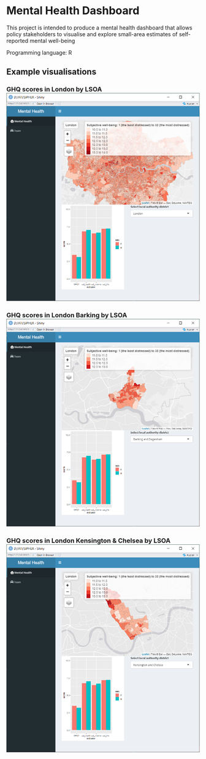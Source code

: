 # Mental Health Dashboard

This project is intended to produce a mental health dashboard that allows policy stakeholders to visualise and explore small-area estimates of self-reported mental well-being

Programming language: R

## Example visualisations
### GHQ scores in London by LSOA ![GHQ scores in London by LSOA](./images/London.png)
### GHQ scores in London Barking by LSOA ![GHQ scores in London Barking by LSOA](./images/Barking.png)
### GHQ scores in London Kensington & Chelsea by LSOA ![GHQ scores in London Kensington & Chelsea by LSOA](./images/Chelsea.png)
